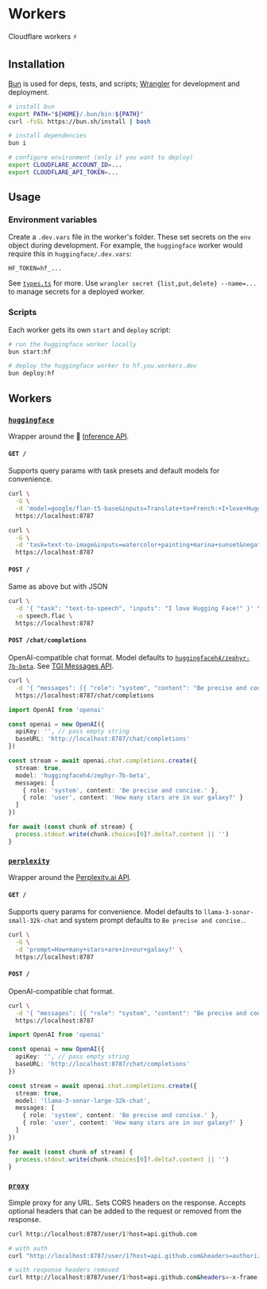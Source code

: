 # Workers

Cloudflare workers ⚡

## Installation

[Bun](https://bun.sh) is used for deps, tests, and scripts; [Wrangler](https://developers.cloudflare.com/workers/wrangler) for development and deployment.

```sh
# install bun
export PATH="${HOME}/.bun/bin:${PATH}"
curl -fsSL https://bun.sh/install | bash

# install dependencies
bun i

# configure environment (only if you want to deploy)
export CLOUDFLARE_ACCOUNT_ID=...
export CLOUDFLARE_API_TOKEN=...
```

## Usage

### Environment variables

Create a `.dev.vars` file in the worker's folder. These set secrets on the `env` object during development. For example, the `huggingface` worker would require this in `huggingface/.dev.vars`:

```
HF_TOKEN=hf_...
```

See [`types.ts`](./lib/types.ts) for more. Use `wrangler secret {list,put,delete} --name=...` to manage secrets for a deployed worker.

### Scripts

Each worker gets its own `start` and `deploy` script:

```sh
# run the huggingface worker locally
bun start:hf

# deploy the huggingface worker to hf.you.workers.dev
bun deploy:hf
```

## Workers

### [`huggingface`](./huggingface/worker.ts)

Wrapper around the 🤗 [Inference API](https://huggingface.co/inference-api/serverless).

#### `GET /`

Supports query params with task presets and default models for convenience.

```sh
curl \
  -G \
  -d 'model=google/flan-t5-base&inputs=Translate+to+French:+I+love+Hugging+Face!' \
  https://localhost:8787

curl \
  -G \
  -d 'task=text-to-image&inputs=watercolor+painting+marina+sunset&negative_prompt=birds' \
  https://localhost:8787
```

#### `POST /`

Same as above but with JSON

```sh
curl \
  -d '{ "task": "text-to-speech", "inputs": "I love Hugging Face!" }' \
  -o speech.flac \
  https://localhost:8787
```

#### `POST /chat/completions`

OpenAI-compatible chat format. Model defaults to [`huggingfaceh4/zephyr-7b-beta`](https://huggingface.co/HuggingFaceH4/zephyr-7b-beta). See [TGI Messages API](https://huggingface.co/blog/tgi-messages-api).

```sh
curl \
  -d '{ "messages": [{ "role": "system", "content": "Be precise and concise." }, { "role": "user", "content": "How many stars are in our galaxy?" }] }' \
  https://localhost:8787/chat/completions
```

```ts
import OpenAI from 'openai'

const openai = new OpenAI({
  apiKey: '', // pass empty string
  baseURL: 'http://localhost:8787/chat/completions'
})

const stream = await openai.chat.completions.create({
  stream: true,
  model: 'huggingfaceh4/zephyr-7b-beta',
  messages: [
    { role: 'system', content: 'Be precise and concise.' },
    { role: 'user', content: 'How many stars are in our galaxy?' }
  ]
})

for await (const chunk of stream) {
  process.stdout.write(chunk.choices[0]?.delta?.content || '')
}
```

### [`perplexity`](./perplexity/worker.ts)

Wrapper around the [Perplexity.ai API](https://docs.perplexity.ai).

#### `GET /`

Supports query params for convenience. Model defaults to `llama-3-sonar-small-32k-chat` and system prompt defaults to `Be precise and concise.`.

```sh
curl \
  -G \
  -d 'prompt=How+many+stars+are+in+our+galaxy?' \
  https://localhost:8787
```

#### `POST /`

OpenAI-compatible chat format.

```sh
curl \
  -d '{ "messages": [{ "role": "system", "content": "Be precise and concise." }, { "role": "user", "content": "How many stars are in our galaxy?" }] }' \
  https://localhost:8787
```

```ts
import OpenAI from 'openai'

const openai = new OpenAI({
  apiKey: '', // pass empty string
  baseURL: 'http://localhost:8787/chat/completions'
})

const stream = await openai.chat.completions.create({
  stream: true,
  model: 'llama-3-sonar-large-32k-chat',
  messages: [
    { role: 'system', content: 'Be precise and concise.' },
    { role: 'user', content: 'How many stars are in our galaxy?' }
  ]
})

for await (const chunk of stream) {
  process.stdout.write(chunk.choices[0]?.delta?.content || '')
}
```

### [`proxy`](./proxy/worker.ts)

Simple proxy for any URL. Sets CORS headers on the response. Accepts optional headers that can be added to the request or removed from the response.

```sh
curl http://localhost:8787/user/1?host=api.github.com

# with auth
curl "http://localhost:8787/user/1?host=api.github.com&headers=authorization=Bearer%20${GH_TOKEN}"

# with response headers removed
curl http://localhost:8787/user/1?host=api.github.com&headers=-x-frame-options,-content-security-policy
```
